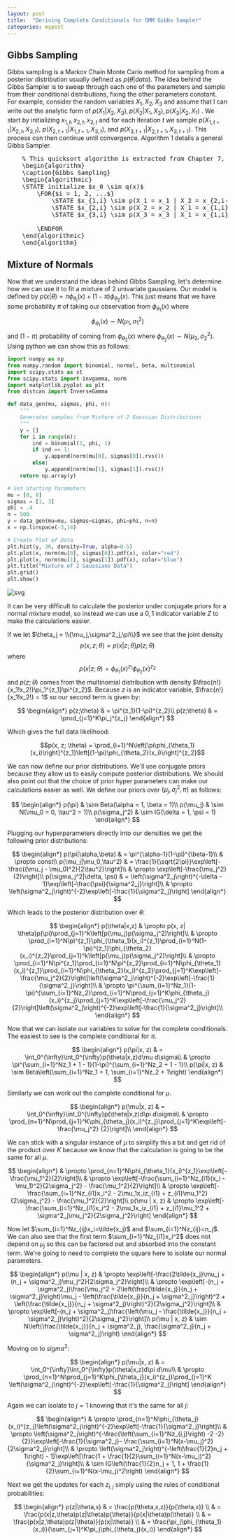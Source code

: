 ```yaml
---
layout: post
title:  "Deriving Complete Conditionals for GMM Gibbs Sampler"
categories: mypost
---
```


## Gibbs Sampling

Gibbs sampling is a Markov Chain Monte Carlo method for sampling from a posterior distribution usually defined 
as $p(\theta|data)$. The idea behind the Gibbs Sampler is to sweep through each one of the parameters and sample from their conditional distributions, fixing the other parameters constant. For example, consider the random variables $X_1, X_2, X_3$ and assume that I can write out the analytic form of $p(X_1|X_2,X_3), p(X_2|X_1,X_3), p(X_3|X_2,X_1)$ . We start by initializing $x_{1,t}, x_{2,t}, x_{3,t}$ and for each iteration $t$ we sample $p(X_{1,t+1}|X_{2,t},X_{3,t})$, $p(X_{2,t+1}|X_{1,t+1},X_{3,t})$, and $p(X_{3,t+1}|X_{2,t+1},X_{3,t+1})$. This process can then continue until convergence. Algorithm 1 details a general Gibbs Sampler.

<pre id="gibbs" style="display:hidden;">
    % This quicksort algorithm is extracted from Chapter 7, Introduction to Algorithms (3rd edition)
    \begin{algorithm}
    \caption{Gibbs Sampling}
    \begin{algorithmic}
    \STATE initialize $x_0 \sim q(x)$
        \FOR{$i = 1, 2, ...$} 
            \STATE $x_{1,i} \sim p(X_1 = x_1 | X_2 = x_{2,i-1}, X_3 = x_{3,i-1}, ..., X_k = x_{k,i-1})$
            \STATE $x_{2,i} \sim p(X_2 = x_2 | X_1 = x_{1,i}, X_3 = x_{3,i-1}, ..., X_k = x_{k,i-1})$
            \STATE $x_{3,i} \sim p(X_3 = x_3 | X_1 = x_{1,i}, X_2 = x_{2,i}, ..., X_k = x_{k,i-1})$

        \ENDFOR
    \end{algorithmic}
    \end{algorithm}
</pre>
<script>
    pseudocode.renderElement(document.getElementById("gibbs"));
</script>

## Mixture of Normals

Now that we understand the ideas behind Gibbs Sampling, let's determine how we can use it to fit a mixture of 2 univariate gaussians. Our model is defined by $p(x|\theta) = \pi\phi_{\theta_i}(x) + (1-\pi)\phi_{\theta_2}(x)$. This just means that we have some probability $\pi$ of taking our observation from $\phi_{\theta_1}(x)$ where $$\phi_{\theta_1}(x) \sim N(\mu_1, \sigma^2_1)$$ and $(1-\pi)$ probability of coming 
from $\phi_{\theta_2}(x)$ where $\phi_{\theta_2}(x) \sim N(\mu_2, \sigma^2_2)$. Using python we can show this as follows:

```python
import numpy as np
from numpy.random import binomial, normal, beta, multinomial
import scipy.stats as st
from scipy.stats import invgamma, norm
import matplotlib.pyplot as plt
from distcan import InverseGamma

def data_gen(mu, sigmas, phi, n):
    """
    Generates samples from Mixture of 2 Gaussian Distributions
    """
    y = []
    for i in range(n):
        ind = binomial(1, phi, 1)
        if ind == 1:
            y.append(norm(mu[0], sigmas[0]).rvs())
        else:
            y.append(norm(mu[1], sigmas[1]).rvs())
    return np.array(y)

# Set Starting Parameters
mu = [0, 8]
sigmas = [1, 3]
phi = .4
n = 500
y = data_gen(mu=mu, sigmas=sigmas, phi=phi, n=n)
x = np.linspace(-3,14)

# Create Plot of Data 
plt.hist(y, 30, density=True, alpha=0.5)
plt.plot(x, norm(mu[0], sigmas[0]).pdf(x), color="red")
plt.plot(x, norm(mu[1], sigmas[1]).pdf(x), color="blue")
plt.title("Mixture of 2 Gaussians Data")
plt.grid()
plt.show()
```

![svg](/Mixed-Univariate-Gaussians/images/output_5_0.svg)

It can be very difficult to calculate the posterior under conjugate priors for a normal mixture model, so instead we can use a ${0,1}$ indicator variable $Z$ to make the calculations easier. 

If we let $\theta_j = \\{\mu_j,\sigma^2_j,\pi\\}$ we see that the joint 
density $$p(x, z; \theta) = p(x|z;\theta) p(z;\theta)$$
where $$p(x|z;\theta) = \phi_{\theta_1}(x)^{z_1}\phi_{\theta_2}(x)^{z_2}$$ and $p(z;\theta)$ comes from the multinomial distribution with density $\frac{n!}{x_1!x_2!}\pi_1^{z_1}\pi^{z_2}$. Because $z$ is an indicator variable, $\frac{n!}{x_1!x_2!} = 1$ so our second term is given by:

$$
\begin{align*}
p(z;\theta) & = \pi^{z_1}(1-\pi)^{z_2}\\
p(z;\theta) & = \prod_{j=1}^K\pi_j^{z_j}
\end{align*}
$$

Which gives the full data likelihood:

$$p(x, z; \theta) = \prod_{i=1}^N\left[\pi\phi_{\theta_1}(x_i)\right]^{z_1}\left[(1-\pi)\phi_{\theta_2}(x_i)\right]^{z_2}$$

We can now define our prior distributions. We'll use conjugate priors because they allow us to easily compute posterior distributions. We should also point out that the choice of prior hyper parameters can make our calculations easier as well. We define our priors over $\{\mu_j,\sigma^2_j,\pi\}$ as follows:

$$
\begin{align*}
p(\pi) & \sim Beta(\alpha = 1, \beta = 1)\\
p(\mu_j) & \sim N(\mu_0 = 0, \tau^2 = 1)\\
p(\sigma_j^2) & \sim IG(\delta = 1, \psi = 1)
\end{align*}
$$

Plugging our hyperparameters directly into our densities we get the following prior distributions:

$$
\begin{align*}
p(\pi|\alpha,\beta) & = \pi^{\alpha-1}(1-\pi)^{\beta-1}\\
& \propto const\\
p(\mu_j|\mu_0,\tau^2) & = \frac{1}{\sqrt{2\pi}}\exp\left[-\frac{(\mu_j - \mu_0)^2}{2\tau^2}\right]\\
& \propto \exp\left[-\frac{\mu_j^2}{2}\right]\\
p(\sigma_j^2|\delta, \psi) & = \left(\sigma^2_j\right)^{-\delta - 1}\exp\left[-\frac{\psi}{\sigma^2_j}\right]\\
& \propto \left(\sigma^2_j\right)^{-2}\exp\left[-\frac{1}{\sigma^2_j}\right]
\end{align*}
$$

Which leads to the posterior distribution over $\theta$:

$$
\begin{align*}
p(\theta|x,z) & \propto p(x, z| \theta)p(\pi)\prod_{j=1}^k\left[p(\mu_j)p(\sigma_j^2)\right]\\
& \propto \prod_{i=1}^N\pi^{z_1}\phi_{\theta_1}(x_i)^{z_1}\prod_{i=1}^N(1-\pi)^{z_1}\phi_{\theta_2}(x_i)^{z_2}\prod_{j=1}^k\left[p(\mu_j)p(\sigma_j^2)\right]\\
& \propto \prod_{i=1}^N\pi^{z_1}\prod_{i=1}^N\pi^{z_2}\prod_{i=1}^N\phi_{\theta_1}(x_i)^{z_1}\prod_{i=1}^N\phi_{\theta_2}(x_i)^{z_2}\prod_{j=1}^K\exp\left[-\frac{\mu_j^2}{2}\right]\left(\sigma^2_j\right)^{-2}\exp\left[-\frac{1}{\sigma^2_j}\right]\\
& \propto \pi^{\sum_{i=1}^Nz_1}(1-\pi)^{\sum_{i=1}^Nz_2}\prod_{i=1}^N\prod_{j=1}^K\phi_{\theta_j}(x_i)^{z_j}\prod_{j=1}^K\exp\left[-\frac{\mu_j^2}{2}\right]\left(\sigma^2_j\right)^{-2}\exp\left[-\frac{1}{\sigma^2_j}\right]\\
\end{align*}
$$

Now that we can isolate our variables to solve for the complete conditionals. The easiest to see is the complete conditional for $\pi$.

$$
\begin{align*}
p(\pi|x, z) & = \int_0^{\infty}\int_0^{\infty}p(\theta|x,z)d\mu d\sigma\\
& \propto \pi^{\sum_{i=1}^Nz_1 + 1 - 1}(1-\pi)^{\sum_{i=1}^Nz_2 + 1 - 1}\\
p(\pi|x, z) & \sim Beta\left(\sum_{i=1}^Nz_1 + 1, \sum_{i=1}^Nz_2 + 1\right) 
\end{align*}
$$

Similarly we can work out the complete conditional for $\mu$.

$$
\begin{align*}
p(\mu|x, z) & = \int_0^{\infty}\int_0^{\infty}p(\theta|x,z)d\pi d\sigma\\
& \propto \prod_{n=1}^N\prod_{j=1}^K\phi_{\theta_j}(x_i)^{z_j}\prod_{j=1}^K\exp\left[-\frac{\mu_j^2}
{2}\right]\\
\end{align*}
$$

We can stick with a singular instance of $\mu$ to simplify this a bit and get rid of the product over $K$ because we know that the calculation is going to be the same for all $\mu$.

$$
\begin{align*}
& \propto \prod_{n=1}^N\phi_{\theta_1}(x_i)^{z_1}\exp\left[-\frac{\mu_1^2}{2}\right]\\
& \propto \exp\left[-\frac{\sum_{i=1}^Nz_{i1}(x_i - \mu_1)^2}{2\sigma_j^2} - \frac{\mu_1^2}{2}\right]\\
& \propto \exp\left[-\frac{\sum_{i=1}^Nz_{i1}x_i^2 - 2\mu_1x_iz_{i1} + z_{i1}\mu_1^2}{2\sigma_j^2} - \frac{\mu_1^2}{2}\right]\\
p(\mu | x, z) & \propto \exp\left[-\frac{\sum_{i=1}^Nz_{i1}x_i^2 - 2\mu_1x_iz_{i1} + z_{i1}\mu_1^2 + \sigma^2_j\mu_j^2}{2\sigma_j^2}\right]
\end{align*}
$$

Now let $\sum_{i=1}^Nz_{ij}x_i=\tilde{x_j}$ and $\sum_{i=1}^Nz_{ij}=n_j$. We can also see that the first 
term $\sum_{i=1}^Nz_{i1}x_i^2$ does not depend on $\mu_j$ so this can be factored out and absorbed into the constant term. We're going to need to complete the square here to isolate our normal parameters.

$$
\begin{align*}
p(\mu | x, z) & \propto \exp\left[-\frac{2\tilde{x_j}\mu_j + (n_j + \sigma^2_j)\mu_j^2}{2\sigma_j^2}\right]\\
& \propto \exp\left[-(n_j + \sigma^2_j)\frac{\mu_j^2 + 2\left(\frac{\tilde{x_j}}{n_j + \sigma^2_j}\right)\mu_j - \left(\frac{\tilde{x_j}}{n_j + \sigma^2_j}\right)^2 + \left(\frac{\tilde{x_j}}{n_j + \sigma^2_j}\right)^2}{2\sigma_j^2}\right]\\
& \propto \exp\left[-(n_j + \sigma^2_j)\frac{\left(\mu_j - \frac{\tilde{x_j}}{n_j + \sigma^2_j}\right)^2}{2\sigma_j^2}\right]\\
p(\mu | x, z) & \sim N\left(\frac{\tilde{x_j}}{n_j + \sigma^2_j}, \frac{\sigma^2_j}{n_j + \sigma^2_j}\right)
\end{align*}
$$

Moving on to $sigma^2$:

$$
\begin{align*}
p(\mu|x, z) & = \int_0^{\infty}\int_0^{\infty}p(\theta|x,z)d\pi d\mu\\
& \propto \prod_{n=1}^N\prod_{j=1}^K\phi_{\theta_j}(x_i)^{z_j}\prod_{j=1}^K \left(\sigma^2_j\right)^{-2}\exp\left[-\frac{1}{\sigma^2_j}\right]
\end{align*}
$$

Again we can isolate to $j=1$ knowing that it's the same for all $j$:

$$
\begin{align*}
& \propto \prod_{n=1}^N\phi_{\theta_j}(x_i)^{z_j}\left(\sigma^2_j\right)^{-2}\exp\left[-\frac{1}{\sigma^2_j}\right]\\
& \propto \left(\sigma^2_j\right)^{-\frac{\left(\sum_{i=1}^Nz_{i,j}\right) -2 -2}{2}}\exp\left[-\frac{1}{\sigma^2_j}- \frac{\sum_{i=1}^N(x-\mu_j)^2}{2\sigma^2_j}\right]\\
& \propto \left(\sigma^2_j\right)^{-\left(\frac{1}{2}n_j + 1\right) - 1}\exp\left[\frac{1 + \frac{1}{2}\sum_{i=1}^N(x-\mu_j)^2}{\sigma^2_j}\right]\\
& \sim IG\left(\frac{1}{2}n_j + 1, 1 + \frac{1}{2}\sum_{i=1}^N(x-\mu_j)^2\right)
\end{align*}
$$

Next we get the updates for each $z_{i,j}$ simply using the rules of conditional probabilities:

$$ 
\begin{align*} 
p(z|\theta,x) & = \frac{p(\theta,x,z)}{p(\theta,x)} \\ 
& =  \frac{p(x|z,\theta)p(z|\theta)p(\theta)}{p(x|\theta)p(\theta)}  \\ 
& =  \frac{p(x|z,\theta)p(z|\theta)}{p(x|\theta)}  \\ 
& = \frac{\pi_j\phi_{\theta_1}(x_i)}{\sum_{j=1}^K\pi_j\phi_{\theta_j}(x_i)}
\end{align*} 
$$